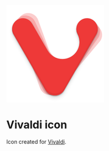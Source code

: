 ![Preview of Vivaldi icon](Vivaldi.iconset/icon_256x256.png?raw=true)

# Vivaldi icon

Icon created for [Vivaldi](https://vivaldi.com).
